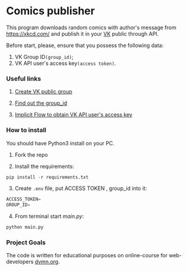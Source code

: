 # Comics publisher

This program downloads random comics with author's message from https://xkcd.com/ and publish it in your
[VK](https://vk.com/) public through API.

Before start, please, ensure that you possess the following data:
1) VK Group ID```(group_id)```;
2) VK API user's access key```(access token)```.

### Useful links

1. [Create VK public group](https://vk.com/dev/vkapp_create)
   
1. [Find out the group_id](https://regvk.com/id/)
   
1. [Implicit Flow to obtain VK API user's access key](https://vk.com/dev/implicit_flow_user)

### How to install

You should have Python3 install on your PC.

1. Fork the repo

2. Install the requirements:
```python
pip install -r requirements.txt
```
3. Create ```.env``` file, put ACCESS TOKEN , group_id into it:
```python
ACCESS_TOKEN=
GROUP_ID=
``` 
4. From terminal start *main.py*:
```python
python main.py
```

### Project Goals

The code is written for educational purposes on online-course for web-developers
[dvmn.org](https://dvmn.org/referrals/HmkuFA0LXGDNGGqup2HnEZibxamNJcUwaRvhx5Zt/).